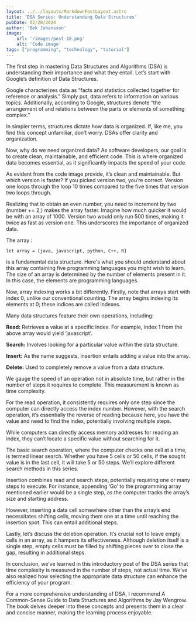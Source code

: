 ```yaml
---
layout: ../../layouts/MarkdownPostLayout.astro
title: 'DSA Series: Understanding Data Structures'
pubDate: 02/20/2024
author: 'Bek Johansson'
image:
    url: '/images/post-18.png'
    alt: 'Code image'
tags: ["programming", "technology", "tutorial"]
---
```

<div class='prose'>

The first step in mastering Data Structures and Algorithms (DSA) is understanding their importance and what they entail. Let’s start with Google’s definition of Data Structures. 

Google characterizes data as “facts and statistics collected together for reference or analysis.” Simply put, data refers to information on various topics. Additionally, according to Google, structures denote “the arrangement of and relations between the parts or elements of something complex.”

In simpler terms, structures dictate how data is organized. If, like me, you find this concept unfamiliar, don’t worry. DSAs offer clarity and organization.

Now, why do we need organized data? As software developers, our goal is to create clean, maintainable, and efficient code. This is where organized data becomes essential, as it significantly impacts the speed of your code.

As evident from the code image provide, it’s clean and maintainable. But which version is faster? If you picked version two, you’re correct. Version one loops through the loop 10 times compared to the five times that version two loops through.

Realizing that to obtain an even number, you need to increment by two (number += 2;) makes the array faster. Imagine how much quicker it would be with an array of 1000. Version two would only run 500 times, making it twice as fast as version one. This underscores the importance of organized data.

The array :


```let array = [java, javascript, python, C++, R]``` 

is a fundamental data structure. Here's what you should understand about this array containing five programming languages you might wish to learn. The size of an array is determined by the number of elements present in it. In this case, the elements are programming languages.

Now, array indexing works a bit differently. Firstly, note that arrays start with index 0, unlike our conventional counting. The array begins indexing its elements at 0; these indices are called indexes.

Many data structures feature their own operations, including:


**Read:** Retrieves a value at a specific index. For example, index 1 from the above array would yield ‘javascript’.


**Search:** Involves looking for a particular value within the data structure.


**Insert:** As the name suggests, insertion entails adding a value into the array.


**Delete:** Used to completely remove a value from a data structure.


We gauge the speed of an operation not in absolute time, but rather in the number of steps it requires to complete. This measurement is known as time complexity.

For the read operation, it consistently requires only one step since the computer can directly access the index number. However, with the search operation, it’s essentially the reverse of reading because here, you have the value and need to find the index, potentially involving multiple steps.

While computers can directly access memory addresses for reading an index, they can’t locate a specific value without searching for it.

The basic search operation, where the computer checks one cell at a time, is termed linear search. Whether you have 5 cells or 50 cells, if the sought value is in the last cell, it will take 5 or 50 steps. We’ll explore different search methods in this series.

Insertion combines read and search steps, potentially requiring one or many steps to execute. For instance, appending ‘Go’ to the programming array mentioned earlier would be a single step, as the computer tracks the array’s size and starting address.

However, inserting a data cell somewhere other than the array’s end necessitates shifting cells, moving them one at a time until reaching the insertion spot. This can entail additional steps.

Lastly, let’s discuss the deletion operation.  It’s crucial not to leave empty cells in an array, as it hampers its effectiveness. Although deletion itself is a single step, empty cells must be filled by shifting pieces over to close the gap, resulting in additional steps.
   
In conclusion, we’ve learned in this introductory post of the DSA series that time complexity is measured in the number of steps, not actual time. We’ve also realized how selecting the appropriate data structure can enhance the efficiency of your program.

For a more comprehensive understanding of DSA, I recommend A Common-Sense Guide to Data Structures and Algorithms by Jay Wengrow. The book delves deeper into these concepts and presents them in a clear and concise manner, making the learning process enjoyable.

</div>